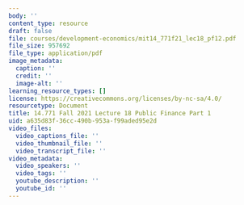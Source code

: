 ```yaml
---
body: ''
content_type: resource
draft: false
file: courses/development-economics/mit14_771f21_lec18_pf12.pdf
file_size: 957692
file_type: application/pdf
image_metadata:
  caption: ''
  credit: ''
  image-alt: ''
learning_resource_types: []
license: https://creativecommons.org/licenses/by-nc-sa/4.0/
resourcetype: Document
title: 14.771 Fall 2021 Lecture 18 Public Finance Part 1
uid: a635d83f-36cc-490b-953a-f99aded95e2d
video_files:
  video_captions_file: ''
  video_thumbnail_file: ''
  video_transcript_file: ''
video_metadata:
  video_speakers: ''
  video_tags: ''
  youtube_description: ''
  youtube_id: ''
---
```

